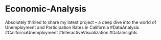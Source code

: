 # Economic-Analysis
Absolutely thrilled to share my latest project – a deep dive into the world of Unemployment and Participation Rates in California #DataAnalysis #CaliforniaUnemployment #InteractiveVisualization #DataInsights
